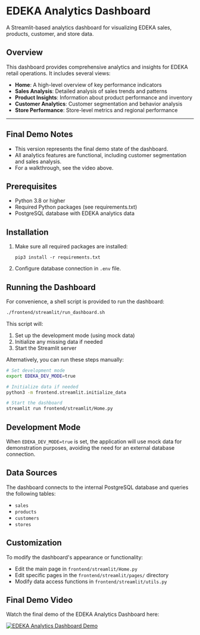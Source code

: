 # EDEKA Analytics Dashboard

A Streamlit-based analytics dashboard for visualizing EDEKA sales, products, customer, and store data.

## Overview

This dashboard provides comprehensive analytics and insights for EDEKA retail operations. It includes several views:

- **Home**: A high-level overview of key performance indicators
- **Sales Analysis**: Detailed analysis of sales trends and patterns
- **Product Insights**: Information about product performance and inventory
- **Customer Analytics**: Customer segmentation and behavior analysis
- **Store Performance**: Store-level metrics and regional performance

---

## Final Demo Notes

- This version represents the final demo state of the dashboard.
- All analytics features are functional, including customer segmentation and sales analysis.
- For a walkthrough, see the video above.

## Prerequisites

- Python 3.8 or higher
- Required Python packages (see requirements.txt)
- PostgreSQL database with EDEKA analytics data

## Installation

1. Make sure all required packages are installed:
   ```
   pip3 install -r requirements.txt
   ```

2. Configure database connection in `.env` file.

## Running the Dashboard

For convenience, a shell script is provided to run the dashboard:

```bash
./frontend/streamlit/run_dashboard.sh
```

This script will:
1. Set up the development mode (using mock data)
2. Initialize any missing data if needed
3. Start the Streamlit server

Alternatively, you can run these steps manually:

```bash
# Set development mode
export EDEKA_DEV_MODE=true

# Initialize data if needed
python3 -m frontend.streamlit.initialize_data

# Start the dashboard
streamlit run frontend/streamlit/Home.py
```

## Development Mode

When `EDEKA_DEV_MODE=true` is set, the application will use mock data for demonstration purposes, avoiding the need for an external database connection.

## Data Sources

The dashboard connects to the internal PostgreSQL database and queries the following tables:
- `sales`
- `products`
- `customers`
- `stores`

## Customization

To modify the dashboard's appearance or functionality:
- Edit the main page in `frontend/streamlit/Home.py`
- Edit specific pages in the `frontend/streamlit/pages/` directory
- Modify data access functions in `frontend/streamlit/utils.py`

## Final Demo Video

Watch the final demo of the EDEKA Analytics Dashboard here:

[![EDEKA Analytics Dashboard Demo](https://img.youtube.com/vi/teDHyfId3JU/0.jpg)](https://youtu.be/teDHyfId3JU)
